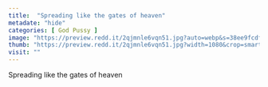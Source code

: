 ```yaml
---
title:  "Spreading like the gates of heaven"
metadate: "hide"
categories: [ God Pussy ]
image: "https://preview.redd.it/2qjmnle6vqn51.jpg?auto=webp&s=38ee9fcdfb93dca12a380108644f03e165caf4b4"
thumb: "https://preview.redd.it/2qjmnle6vqn51.jpg?width=1080&crop=smart&auto=webp&s=dabb6d197896059454baeef36e9c30c03297a1ce"
visit: ""
---
```

Spreading like the gates of heaven
